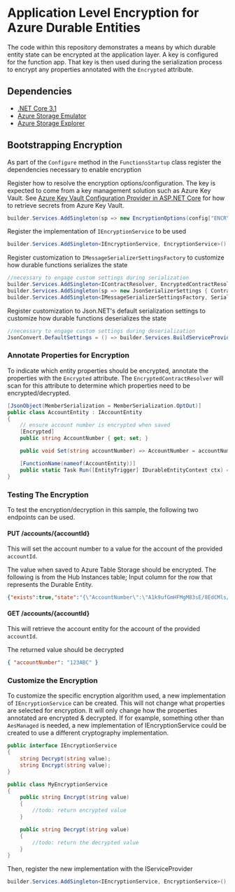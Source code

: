 # Application Level Encryption for Azure Durable Entities

The code within this repository demonstrates a means by which durable entity state can be encrypted at the application layer. A key is configured for the function app. That key is then used during the serialization process to encrypt any properties annotated with the `Encrypted` attribute.

## Dependencies

- [.NET Core 3.1](https://dotnet.microsoft.com/download)
- [Azure Storage Emulator](https://go.microsoft.com/fwlink/?linkid=717179&clcid=0x409)
- [Azure Storage Explorer](https://azure.microsoft.com/en-us/features/storage-explorer/)

## Bootstrapping Encryption

As part of the `Configure` method in the `FunctionsStartup` class register the dependencies necessary to enable encryption

Register how to resolve the encryption options/configuration. The key is expected to come from a key management solution such as Azure Key Vault. See [Azure Key Vault Configuration Provider in ASP.NET Core](https://docs.microsoft.com/en-us/aspnet/core/security/key-vault-configuration?view=aspnetcore-3.1) for how to retrieve secrets from Azure Key Vault.

```csharp
builder.Services.AddSingleton(sp => new EncryptionOptions(config["ENCRYPTIONKey"]));
```

Register the implementation of `IEncryptionService` to be used

```csharp
builder.Services.AddSingleton<IEncryptionService, EncryptionService>();
```

Register customization to `IMessageSerializerSettingsFactory` to customize how durable functions serializes the state

```csharp
//necessary to engage custom settings during serialization
builder.Services.AddSingleton<IContractResolver, EncryptedContractResolver>();
builder.Services.AddSingleton(sp => new JsonSerializerSettings { ContractResolver = sp.GetService<IContractResolver>() });
builder.Services.AddSingleton<IMessageSerializerSettingsFactory, SerializerSettingsFactory>();
```

Register customization to Json.NET's default serialization settings to customize how durable functions deserializes the state

```csharp
//necessary to engage custom settings during deserialization
JsonConvert.DefaultSettings = () => builder.Services.BuildServiceProvider().GetService<JsonSerializerSettings>();
```

### Annotate Properties for Encryption

To indicate which entity properties should be encrypted, annotate the properties with the `Encrypted` attribute. The `EncryptedContractResolver` will scan for this attribute to determine which properties need to be encrypted/decrypted.

```csharp
[JsonObject(MemberSerialization = MemberSerialization.OptOut)]
public class AccountEntity : IAccountEntity
{
    // ensure account number is encrypted when saved
    [Encrypted]
    public string AccountNumber { get; set; }

    public void Set(string accountNumber) => AccountNumber = accountNumber;

    [FunctionName(nameof(AccountEntity))]
    public static Task Run([EntityTrigger] IDurableEntityContext ctx) => ctx.DispatchAsync<AccountEntity>();
}
```

### Testing The Encryption

To test the encryption/decryption in this sample, the following two endpoints can be used.

#### PUT /accounts/{accountId}

This will set the account number to a value for the account of the provided `accountId`.

The value when saved to Azure Table Storage should be encrypted. The following is from the Hub Instances table; Input column for the row that represents the Durable Entity.

```json
{"exists":true,"state":"{\"AccountNumber\":\"A1k9ufGmHFMgM83sE/8EdCMls/TLeXbWDEU32ZXrhE4=\"}","sorter":{}}
```

#### GET /accounts/{accountId}

This will retrieve the account entity for the account of the provided `accountId`.

The returned value should be decrypted

```json
{ "accountNumber": "123ABC" }
```

### Customize the Encryption

To customize the specific encryption algorithm used, a new implementation of `IEncryptionService` can be created. This will not change what properties are selected for encryption. It will only change how the properties annotated are encrypted & decrypted. If for example, something other than `AesManaged` is needed, a new implementation of IEncryptionService could be created to use a different cryptography implementation.

```csharp
public interface IEncryptionService
{
    string Decrypt(string value);
    string Encrypt(string value);
}

public class MyEncryptionService
{
    public string Encrypt(string value)
    {
        //todo: return encrypted value
    }

    public string Decrypt(string value)
    {
        //todo: return the decrypted value
    }
}
```

Then, register the new implementation with the IServiceProvider

```csharp
builder.Services.AddSingleton<IEncryptionService, EncryptionService>();
```
